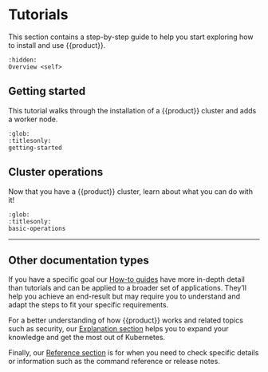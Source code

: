 # Tutorials

This section contains a step-by-step guide to help you start exploring how to
install and use {{product}}.

```{toctree}
:hidden:
Overview <self>
```

## Getting started

This tutorial walks through the installation of a {{product}} cluster and adds a
worker node.

```{toctree}
:glob:
:titlesonly:
getting-started
```

## Cluster operations

Now that you have a {{product}} cluster, learn about what you can do with it!

```{toctree}
:glob:
:titlesonly:
basic-operations
```

---

## Other documentation types

If you have a specific goal our [How-to guides] have more in-depth detail than
tutorials and can be applied to a broader set of applications. They’ll help you
achieve an end-result but may require you to understand and adapt the steps to
fit your specific requirements.

For a better understanding of how {{product}} works and related topics
such as security, our [Explanation section] helps you to expand your knowledge
and get the most out of Kubernetes.

Finally, our [Reference section] is for when you need to check specific details
or information such as the command reference or release notes.

<!--LINKS -->
[How-to guides]: ../howto/index
[Explanation section]: ../explanation/index
[Reference section]: ../reference/index
